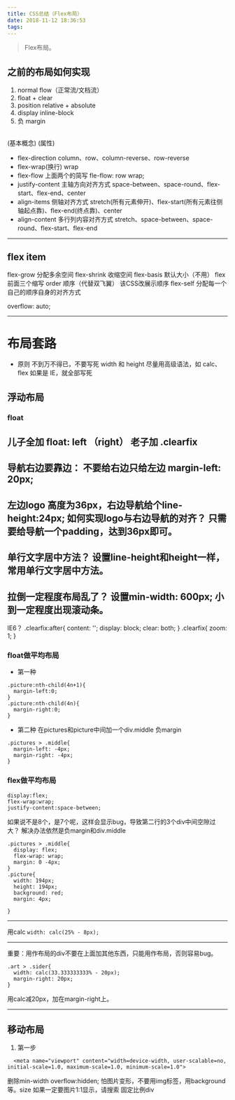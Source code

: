 ```yaml
---
title: CSS总结（Flex布局）
date: 2018-11-12 18:36:53
tags:
---
```

> Flex布局。

## 之前的布局如何实现
1. normal flow（正常流/文档流）
2.  float + clear
3. position relative + absolute
4. display inline-block
5. 负 margin
## 
(基本概念)
(属性)
+ flex-direction
column、row、column-reverse、row-reverse
+ flex-wrap(换行)
wrap
+ flex-flow
上面两个的简写 fle-flow: row wrap;
+ justify-content
主轴方向对齐方式
space-between、space-round、flex-start、flex-end、center
+ align-items
侧轴对齐方式
stretch(所有元素伸开)、flex-start(所有元素往侧轴起点靠)、flex-end(终点靠)、center
+ align-content
多行列内容对齐方式
stretch、space-between、space-round、flex-start、flex-end

------------
## flex item
flex-grow 分配多余空间
flex-shrink 收缩空间
flex-basis 默认大小（不用）
flex 前面三个缩写
order 顺序（代替双飞翼） 该CSS改展示顺序
flex-self 分配每一个自己的顺序自身的对齐方式


overflow: auto;



------------------------------------------------

# 布局套路
+ 原则
不到万不得已，不要写死 width 和 height
尽量用高级语法，如 calc、flex
如果是 IE，就全部写死
## 浮动布局
### float
儿子全加 float: left （right）
老子加 .clearfix
-----
导航右边要靠边：
不要给右边只给左边
margin-left: 20px;
--------
左边logo 高度为36px，右边导航给个line-height:24px;
如何实现logo与右边导航的对齐？
只需要给导航一个padding，达到36px即可。
-----------
单行文字居中方法？
设置line-height和height一样，常用单行文字居中方法。
--------------
拉倒一定程度布局乱了？
设置min-width: 600px; 
小到一定程度出现滚动条。
---------------------------
IE6？
.clearfix:after{
    content: '';
    display: block;
    clear: both;
}
.clearfix{
    zoom: 1;
}
### float做平均布局
+ 第一种
```
.picture:nth-child(4n+1){
  margin-left:0;
}
.picture:nth-child(4n){
  margin-right:0;
}
```
+ 第二种
在pictures和picture中间加一个div.middle
负margin
```
.pictures > .middle{
  margin-left: -4px;
  margin-right: -4px;
}
```
### flex做平均布局
```
display:flex;
flex-wrap:wrap;
justify-content:space-between;
```
如果说不是8个，是7个呢，这样会显示bug，导致第二行的3个div中间空隙过大？
解决办法依然是负margin和div.middle
```
.pictures > .middle{
  display: flex;
  flex-wrap: wrap;
  margin: 0 -4px;
}
.picture{
  width: 194px;
  height: 194px;
  background: red;
  margin: 4px;

}
```

------------
用calc
```width: calc(25% - 8px);```

------------
重要：用作布局的div不要在上面加其他东西，只能用作布局，否则容易bug。

```
.art > .sider{
  width: calc(33.333333333% - 20px);
  margin-right: 20px;
}
```
用calc减20px，加在margin-right上。

-----------------
## 移动布局
1. 第一步
```
  <meta name="viewport" content="width=device-width, user-scalable=no, initial-scale=1.0, maximum-scale=1.0, minimum-scale=1.0">
  ```
删除min-width
overflow:hidden;
怕图片变形，不要用img标签，用background等。size
如果一定要图片1:1显示，请搜索  固定比例div